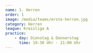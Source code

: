```yaml
---
name: 1. Herren
order: 1
image: /media/teams/erste-herren.jpg
category: Herren
league: Kreisliga A
practice:
    - day: Dienstag & Donnerstag
      time: 19:30 Uhr - 21:00 Uhr
---
```

